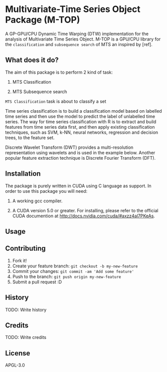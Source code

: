 # Multivariate-Time Series Object Package (M-TOP)

A GP-GPU/CPU Dynamic Time Warping (DTW) implementation for the analysis of Multivariate Time Series Object. M-TOP is a GPU/CPU library for the `classification` and `subsequence search` of MTS  an inspired by [ref].

## What does it do?

The aim of this package is to perform 2 kind of task:

1. MTS Classification

2. MTS Subsequence search

`MTS Classification` task is about to classify a set 

Time series classification is to build a classification model based on labelled time series and then use the model to predict the label of unlabelled time series. The way for time series classification with R is to extract and build features from time series data first, and then apply existing classification techniques, such as SVM, k-NN, neural networks, regression and decision trees, to the feature set.

Discrete Wavelet Transform (DWT) provides a multi-resolution representation using wavelets and is used in the example below. Another popular feature extraction technique is Discrete Fourier Transform (DFT).

## Installation

The package is purely written in CUDA using C language as support. In order to use this package you will need:

1. A working gcc compiler. 

2. A CUDA version 5.0 or greater. For installing, please refer to the official CUDA documention at http://docs.nvidia.com/cuda/#axzz4al7PKeAs.


## Usage


## Contributing

1. Fork it!
2. Create your feature branch: `git checkout -b my-new-feature`
3. Commit your changes: `git commit -am 'Add some feature'`
4. Push to the branch: `git push origin my-new-feature`
5. Submit a pull request :D

## History

TODO: Write history

## Credits

TODO: Write credits

## License

APGL-3.0
